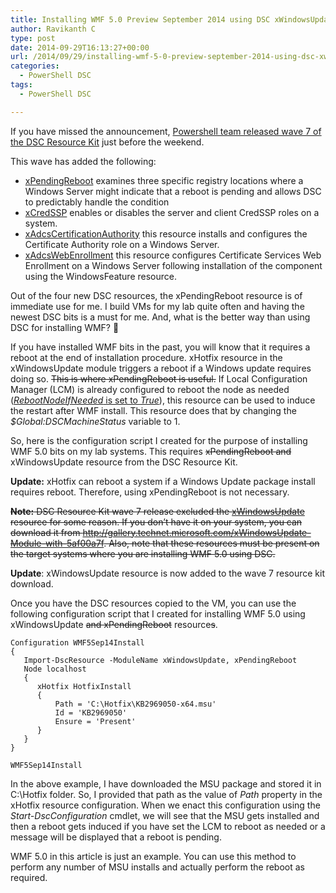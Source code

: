 ```yaml
---
title: Installing WMF 5.0 Preview September 2014 using DSC xWindowsUpdate resource
author: Ravikanth C
type: post
date: 2014-09-29T16:13:27+00:00
url: /2014/09/29/installing-wmf-5-0-preview-september-2014-using-dsc-xwindowsupdate-and-xpendingreboot-resources/
categories:
  - PowerShell DSC
tags:
  - PowerShell DSC

---
```

If you have missed the announcement, [Powershell team released wave 7 of the DSC Resource Kit][1] just before the weekend.

This wave has added the following:

  * [xPendingReboot][2] examines three specific registry locations where a Windows Server might indicate that a reboot is pending and allows DSC to predictably handle the condition
  * [xCredSSP][3] enables or disables the server and client CredSSP roles on a system.
  * [xAdcsCertificationAuthority][4] this resource installs and configures the Certificate Authority role on a Windows Server.
  * [xAdcsWebEnrollment][4] this resource configures Certificate Services Web Enrollment on a Windows Server following installation of the component using the WindowsFeature resource.

Out of the four new DSC resources, the xPendingReboot resource is of immediate use for me. I build VMs for my lab quite often and having the newest DSC bits is a must for me. And, what is the better way than using DSC for installing WMF? 🙂

If you have installed WMF bits in the past, you will know that it requires a reboot at the end of installation procedure. xHotfix resource in the xWindowsUpdate module triggers a reboot if a Windows update requires doing so. <del>This is where xPendingReboot is useful.</del> If Local Configuration Manager (LCM) is already configured to reboot the node as needed ([_RebootNodeIfNeeded_ is set to _True_][5]), this resource can be used to induce the restart after WMF install. This resource does that by changing the _$Global:DSCMachineStatus_ variable to 1.

So, here is the configuration script I created for the purpose of installing WMF 5.0 bits on my lab systems. This requires <del>xPendingReboot and</del> xWindowsUpdate resource from the DSC Resource Kit.

**Update:** xHotfix can reboot a system if a Windows Update package install requires reboot. Therefore, using xPendingReboot is not necessary.

<del><strong>Note:</strong> DSC Resource Kit wave 7 release excluded the <a href="http://gallery.technet.microsoft.com/xWindowsUpdate-Module-with-5af00a7f">xWindowsUpdate</a> resource for some reason. If you don&#8217;t have it on your system, you can download it from <a href="http://gallery.technet.microsoft.com/xWindowsUpdate-Module-with-5af00a7f">http://gallery.technet.microsoft.com/xWindowsUpdate-Module-with-5af00a7f</a>. Also, note that these resources must be present on the target systems where you are installing WMF 5.0 using DSC.</del>

**Update**: xWindowsUpdate resource is now added to the wave 7 resource kit download.

Once you have the DSC resources copied to the VM, you can use the following configuration script that I created for installing WMF 5.0 using xWindowsUpdate <del>and xPendingReboot</del> resource<del>s</del>.

```
Configuration WMF5Sep14Install
{
   Import-DscResource -ModuleName xWindowsUpdate, xPendingReboot
   Node localhost
   {
      xHotfix HotfixInstall
      {
          Path = 'C:\Hotfix\KB2969050-x64.msu'
          Id = 'KB2969050'
          Ensure = 'Present'
      }
   }
}

WMF5Sep14Install
```

In the above example, I have downloaded the MSU package and stored it in C:\Hotfix folder. So, I provided that path as the value of _Path_ property in the xHotfix resource configuration. When we enact this configuration using the _Start-DscConfiguration_ cmdlet, we will see that the MSU gets installed and then a reboot gets induced if you have set the LCM to reboot as needed or a message will be displayed that a reboot is pending.

WMF 5.0 in this article is just an example. You can use this method to perform any number of MSU installs and actually perform the reboot as required.

[1]: http://blogs.msdn.com/b/powershell/archive/2014/09/26/continuing-the-dsc-resource-kit-additions-wave-7-is-live.aspx
[2]: http://gallery.technet.microsoft.com/xPendingReboot-PowerShell-b269f154
[3]: http://gallery.technet.microsoft.com/xCredSSP-PowerShell-Module-81414139
[4]: http://gallery.technet.microsoft.com/xAdcsDeployment-PowerShell-cc0622fa
[5]: http://technet.microsoft.com/en-us/library/dn249922.aspx